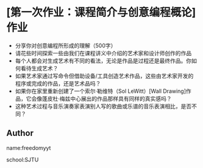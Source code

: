 # [第一次作业：课程简介与创意编程概论]作业

- 分享你对创意编程所形成的理解（500字）
- 请花些时间探索一些由我们在课程讲义中介绍的艺术家和设计师创作的作品
- 每个人都会对生成艺术有不同的看法，无论是作品是过程还是最终作品。你如何看待生成艺术？
- 如果艺术家通过写命令但借助设备/工具创造艺术作品，这些由艺术家开发的程序或完成的作品，还是艺术品吗？
- 如果你在家里重新创建了一个索尔·勒维特（Sol LeWitt）[Wall Drawing]作品，它会像蓬皮杜·梅兹中心展出的作品那样具有同样的真实感吗？
- 这种艺术过程与音乐演奏家表演别人写的歌曲或乐谱的音乐表演相比，是否不同？

## Author

name:freedomyyt 

school:SJTU
